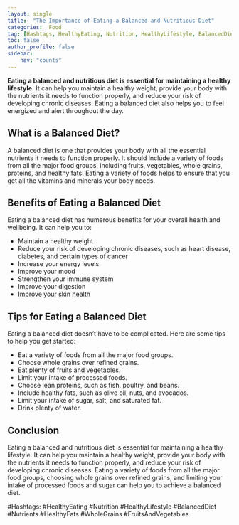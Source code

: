 ```yaml
---
layout: single
title:  "The Importance of Eating a Balanced and Nutritious Diet"
categories:  Food
tag: [Hashtags, HealthyEating, Nutrition, HealthyLifestyle, BalancedDiet, Nutrients, HealthyFats, WholeGrains, FruitsAndVegetables, ]
toc: false
author_profile: false
sidebar:
    nav: "counts"
---
```

    
**Eating a balanced and nutritious diet is essential for maintaining a healthy lifestyle.** It can help you maintain a healthy weight, provide your body with the nutrients it needs to function properly, and reduce your risk of developing chronic diseases. Eating a balanced diet also helps you to feel energized and alert throughout the day. 

## What is a Balanced Diet?

A balanced diet is one that provides your body with all the essential nutrients it needs to function properly. It should include a variety of foods from all the major food groups, including fruits, vegetables, whole grains, proteins, and healthy fats. Eating a variety of foods helps to ensure that you get all the vitamins and minerals your body needs.

## Benefits of Eating a Balanced Diet

Eating a balanced diet has numerous benefits for your overall health and wellbeing. It can help you to:

- Maintain a healthy weight
- Reduce your risk of developing chronic diseases, such as heart disease, diabetes, and certain types of cancer
- Increase your energy levels
- Improve your mood
- Strengthen your immune system
- Improve your digestion
- Improve your skin health

## Tips for Eating a Balanced Diet

Eating a balanced diet doesn’t have to be complicated. Here are some tips to help you get started:

- Eat a variety of foods from all the major food groups.
- Choose whole grains over refined grains.
- Eat plenty of fruits and vegetables.
- Limit your intake of processed foods.
- Choose lean proteins, such as fish, poultry, and beans.
- Include healthy fats, such as olive oil, nuts, and avocados.
- Limit your intake of sugar, salt, and saturated fat.
- Drink plenty of water.

## Conclusion

Eating a balanced and nutritious diet is essential for maintaining a healthy lifestyle. It can help you maintain a healthy weight, provide your body with the nutrients it needs to function properly, and reduce your risk of developing chronic diseases. Eating a variety of foods from all the major food groups, choosing whole grains over refined grains, and limiting your intake of processed foods and sugar can help you to achieve a balanced diet. 

#Hashtags: 
#HealthyEating #Nutrition #HealthyLifestyle #BalancedDiet #Nutrients #HealthyFats #WholeGrains #FruitsAndVegetables